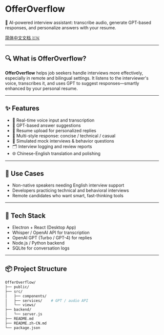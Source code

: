 # OfferOverflow

🎯 AI-powered interview assistant: transcribe audio, generate GPT-based responses, and personalize answers with your resume.

[简体中文文档 🇨🇳](./README.zh-CN.md)

---

## 🔍 What is OfferOverflow?

**OfferOverflow** helps job seekers handle interviews more effectively, especially in remote and bilingual settings. It listens to the interviewer's voice, transcribes it, and uses GPT to suggest responses—smartly enhanced by your personal resume.

---

## ✨ Features

- 🎤 Real-time voice input and transcription
- 🤖 GPT-based answer suggestions
- 📄 Resume upload for personalized replies
- 🔄 Multi-style response: concise / technical / casual
- 🧠 Simulated mock interviews & behavior questions
- 🗂️ Interview logging and review reports
- 🌐 Chinese-English translation and polishing

---

## 🚀 Use Cases

- Non-native speakers needing English interview support
- Developers practicing technical and behavioral interviews
- Remote candidates who want smart, fast-thinking tools

---

## 🧩 Tech Stack

- Electron + React (Desktop App)
- Whisper / OpenAI API for transcription
- OpenAI GPT (Turbo / GPT-4) for replies
- Node.js / Python backend
- SQLite for conversation logs

---

## 📦 Project Structure

```bash
OfferOverflow/
├── public/
├── src/
│   ├── components/
│   ├── services/    # GPT / audio API
│   └── views/
├── backend/
│   └── server.js
├── README.md
├── README.zh-CN.md
└── package.json
